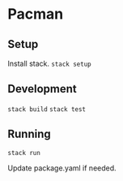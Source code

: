 # Pacman

## Setup
Install stack.
`stack setup`

## Development
`stack build`
`stack test`

## Running
`stack run`


Update package.yaml if needed.
